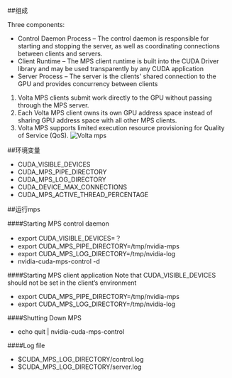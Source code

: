 ##组成

Three components:
+ Control Daemon Process – The control daemon is responsible for starting and stopping the server, as well as coordinating connections between clients and servers.
+ Client Runtime – The MPS client runtime is built into the CUDA Driver library and may be used transparently by any CUDA application
+ Server Process – The server is the clients' shared connection to the GPU and provides concurrency between clients

1. Volta MPS clients submit work directly to the GPU without passing through the MPS server.
2. Each Volta MPS client owns its own GPU address space instead of sharing GPU address space with all other MPS clients.
3. Volta MPS supports limited execution resource provisioning for Quality of Service (QoS).
![Volta mps](https://ws4.sinaimg.cn/large/006tNc79ly1g3y4rwi9ovj30me0oowgy.jpg)

##环境变量
+ CUDA_VISIBLE_DEVICES
+ CUDA_MPS_PIPE_DIRECTORY
+ CUDA_MPS_LOG_DIRECTORY
+ CUDA_DEVICE_MAX_CONNECTIONS
+ CUDA_MPS_ACTIVE_THREAD_PERCENTAGE

##运行mps

####Starting MPS control daemon
+ export CUDA_VISIBLE_DEVICES=？
+ export CUDA_MPS_PIPE_DIRECTORY=/tmp/nvidia-mps
+ export CUDA_MPS_LOG_DIRECTORY=/tmp/nvidia-log
+ nvidia-cuda-mps-control -d 

####Starting MPS client application
Note that CUDA_VISIBLE_DEVICES should not be set in the client’s environment
+ export CUDA_MPS_PIPE_DIRECTORY=/tmp/nvidia-mps
+ export CUDA_MPS_LOG_DIRECTORY=/tmp/nvidia-log

####Shutting Down MPS
+ echo quit | nvidia-cuda-mps-control

####Log file
+ $CUDA_MPS_LOG_DIRECTORY/control.log
+ $CUDA_MPS_LOG_DIRECTORY/server.log

